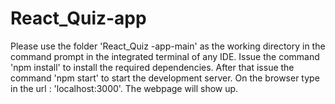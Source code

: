 # React_Quiz-app
Please use the folder 'React_Quiz -app-main' as the working directory in the command prompt in the integrated terminal of any IDE. Issue the command 'npm install' to install the required dependencies. After that issue the command 'npm start' to start the development server. On the browser type in the url : 'localhost:3000'. The webpage will show up.

